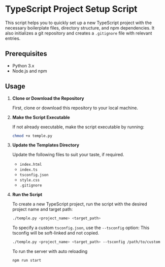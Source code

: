
# TypeScript Project Setup Script
This script helps you to quickly set up a new TypeScript project with the necessary boilerplate files, directory structure, and npm dependencies. It also initializes a git repository and creates a `.gitignore` file with relevant entries.

## Prerequisites

- Python 3.x
- Node.js and npm

## Usage

1. **Clone or Download the Repository**

    First, clone or download this repository to your local machine.

2. **Make the Script Executable**

    If not already executable, make the script executable by running:

    ```sh
    chmod +x temple.py
    ```

3. **Update the Templates Directory**

    Update the following files to suit your taste, if required.

    - `index.html`
    - `index.ts`
    - `tsconfig.json`
    - `style.css`
    - `.gitignore`

4. **Run the Script**

    To create a new TypeScript project, run the script with the desired project name and target path:

    ```sh
    ./temple.py <project_name> <target_path>
    ```

    To specify a custom `tsconfig.json`, use the `--tsconfig` option:
    This tsconfig will be soft-linked and not copied.

    ```sh
    ./temple.py <project_name> <target_path> --tsconfig /path/to/custom/tsconfig.json
    ```

    To run the server with auto reloading

    ```sh
    npm run start
    ```
